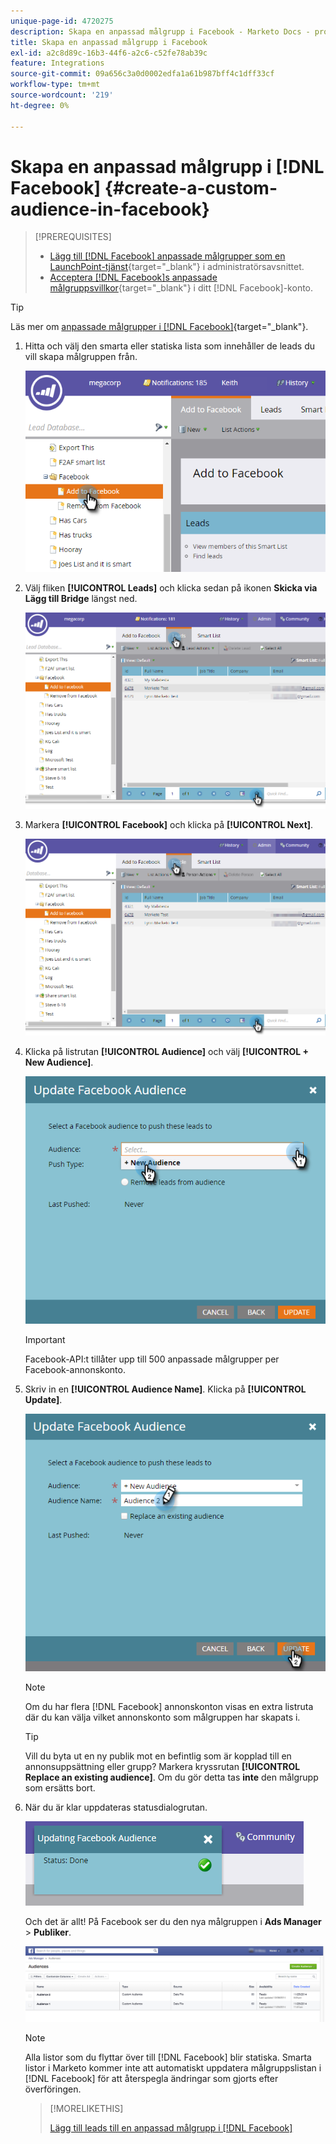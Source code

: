 ```yaml
---
unique-page-id: 4720275
description: Skapa en anpassad målgrupp i Facebook - Marketo Docs - produktdokumentation
title: Skapa en anpassad målgrupp i Facebook
exl-id: a2c8d89c-16b3-44f6-a2c6-c52fe78ab39c
feature: Integrations
source-git-commit: 09a656c3a0d0002edfa1a61b987bff4c1dff33cf
workflow-type: tm+mt
source-wordcount: '219'
ht-degree: 0%

---
```


# Skapa en anpassad målgrupp i [!DNL Facebook] {#create-a-custom-audience-in-facebook}

>[!PREREQUISITES]
>
>* [Lägg till [!DNL Facebook] anpassade målgrupper som en LaunchPoint-tjänst](/help/marketo/product-docs/demand-generation/ad-network-integrations/add-facebook-custom-audiences-as-a-launchpoint-service.md){target="_blank"} i administratörsavsnittet.
>* [Acceptera  [!DNL Facebook]s anpassade målgruppsvillkor](https://www.facebook.com/ads/manage/customaudiences/tos.php){target="_blank"} i ditt [!DNL Facebook]-konto.

>[!TIP]
>
>Läs mer om [anpassade målgrupper i [!DNL Facebook]](https://www.facebook.com/help/341425252616329){target="_blank"}.

1. Hitta och välj den smarta eller statiska lista som innehåller de leads du vill skapa målgruppen från.

   ![](assets/create-a-custom-audience-in-facebook-1.png)

1. Välj fliken **[!UICONTROL Leads]** och klicka sedan på ikonen **Skicka via Lägg till Bridge** längst ned.

   ![](assets/create-a-custom-audience-in-facebook-2.png)

1. Markera **[!UICONTROL Facebook]** och klicka på **[!UICONTROL Next]**.

   ![](assets/create-a-custom-audience-in-facebook-3.png)

1. Klicka på listrutan **[!UICONTROL Audience]** och välj **[!UICONTROL + New Audience]**.

   ![](assets/create-a-custom-audience-in-facebook-4.png)

   >[!IMPORTANT]
   >
   >Facebook-API:t tillåter upp till 500 anpassade målgrupper per Facebook-annonskonto.

1. Skriv in en **[!UICONTROL Audience Name]**. Klicka på **[!UICONTROL Update]**.

   ![](assets/create-a-custom-audience-in-facebook-5.png)

   >[!NOTE]
   >
   >Om du har flera [!DNL Facebook] annonskonton visas en extra listruta där du kan välja vilket annonskonto som målgruppen har skapats i.

   >[!TIP]
   >
   >Vill du byta ut en ny publik mot en befintlig som är kopplad till en annonsuppsättning eller grupp? Markera kryssrutan **[!UICONTROL Replace an existing audience]**. Om du gör detta tas **inte** den målgrupp som ersätts bort.

1. När du är klar uppdateras statusdialogrutan.

   ![](assets/create-a-custom-audience-in-facebook-6.png)

   Och det är allt! På Facebook ser du den nya målgruppen i **Ads Manager** > **Publiker**.

   ![](assets/create-a-custom-audience-in-facebook-7.png)

   >[!NOTE]
   >
   >Alla listor som du flyttar över till [!DNL Facebook] blir statiska. Smarta listor i Marketo kommer inte att automatiskt uppdatera målgruppslistan i [!DNL Facebook] för att återspegla ändringar som gjorts efter överföringen.

   >[!MORELIKETHIS]
   >
   >[Lägg till leads till en anpassad målgrupp i [!DNL Facebook]](/help/marketo/product-docs/demand-generation/facebook/add-leads-to-a-custom-audience-in-facebook.md)
